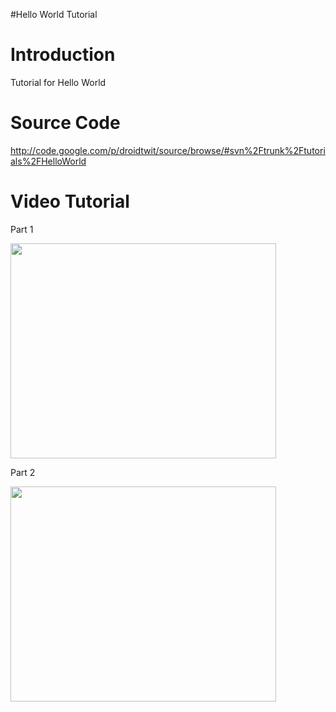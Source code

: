 #Hello World Tutorial
# Introduction #

Tutorial for Hello World


# Source Code #

http://code.google.com/p/droidtwit/source/browse/#svn%2Ftrunk%2Ftutorials%2FHelloWorld

# Video Tutorial #

Part 1

<a href='http://www.youtube.com/watch?feature=player_embedded&v=13ACQYMN2nk' target='_blank'><img src='http://img.youtube.com/vi/13ACQYMN2nk/0.jpg' width='425' height=344 /></a>


Part 2

<a href='http://www.youtube.com/watch?feature=player_embedded&v=_sM-a0aak4o' target='_blank'><img src='http://img.youtube.com/vi/_sM-a0aak4o/0.jpg' width='425' height=344 /></a>